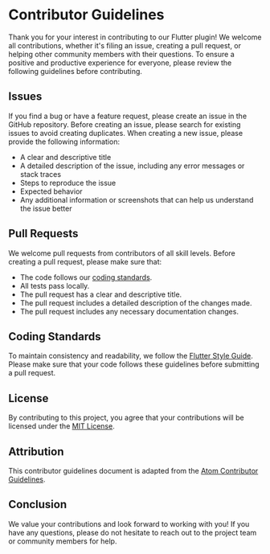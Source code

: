 # Contributor Guidelines

Thank you for your interest in contributing to our Flutter plugin! We welcome all contributions, whether it's filing an issue, creating a pull request, or helping other community members with their questions. To ensure a positive and productive experience for everyone, please review the following guidelines before contributing.

## Issues

If you find a bug or have a feature request, please create an issue in the GitHub repository. Before creating an issue, please search for existing issues to avoid creating duplicates. When creating a new issue, please provide the following information:

- A clear and descriptive title
- A detailed description of the issue, including any error messages or stack traces
- Steps to reproduce the issue
- Expected behavior
- Any additional information or screenshots that can help us understand the issue better

## Pull Requests

We welcome pull requests from contributors of all skill levels. Before creating a pull request, please make sure that:

- The code follows our [coding standards](#coding-standards).
- All tests pass locally.
- The pull request has a clear and descriptive title.
- The pull request includes a detailed description of the changes made.
- The pull request includes any necessary documentation changes.

## Coding Standards

To maintain consistency and readability, we follow the [Flutter Style Guide](https://flutter.dev/docs/development/style-guide). Please make sure that your code follows these guidelines before submitting a pull request.

## License

By contributing to this project, you agree that your contributions will be licensed under the [MIT License](LICENSE).

## Attribution

This contributor guidelines document is adapted from the [Atom Contributor Guidelines](https://github.com/atom/atom/blob/master/CONTRIBUTING.md).

## Conclusion

We value your contributions and look forward to working with you! If you have any questions, please do not hesitate to reach out to the project team or community members for help.
